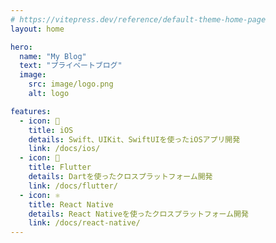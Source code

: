 ```yaml
---
# https://vitepress.dev/reference/default-theme-home-page
layout: home

hero:
  name: "My Blog"
  text: "プライベートブログ"
  image:
    src: image/logo.png
    alt: logo

features:
  - icon: 📱
    title: iOS
    details: Swift、UIKit、SwiftUIを使ったiOSアプリ開発
    link: /docs/ios/
  - icon: 🎯
    title: Flutter
    details: Dartを使ったクロスプラットフォーム開発
    link: /docs/flutter/
  - icon: ⚛️
    title: React Native
    details: React Nativeを使ったクロスプラットフォーム開発
    link: /docs/react-native/
---
```



